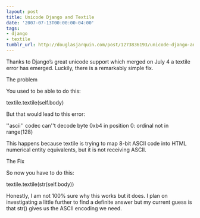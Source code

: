 ```yaml
---
layout: post
title: Unicode Django and Textile
date: '2007-07-13T00:00:00-04:00'
tags:
- django
- textile
tumblr_url: http://douglasjarquin.com/post/1273836193/unicode-django-and-textile
---
```

Thanks to Django’s great unicode support which merged on July 4 a textile error has emerged. Luckily, there is a remarkably simple fix.

The problem

You used to be able to do this:

textile.textile(self.body)


But that would lead to this error:

''ascii'' codec can''t decode byte 0xb4 in position 0: ordinal not in range(128)


This happens because textile is trying to map 8-bit ASCII code into HTML numerical entity equivalents, but it is not receiving ASCII.

The Fix

So now you have to do this:

textile.textile(str(self.body))


Honestly, I am not 100% sure why this works but it does. I plan on investigating a little further to find a definite answer but my current guess is that str() gives us the ASCII encoding we need.
